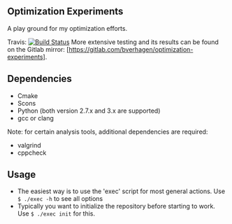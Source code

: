 Optimization Experiments
------------------------

A play ground for my optimization efforts.

Travis: [![Build Status](https://travis-ci.org/bverhagen/optimization-experiments.svg?branch=master)](https://travis-ci.org/bverhagen/optimization-experiments)
More extensive testing and its results can be found on the Gitlab mirror: [https://gitlab.com/bverhagen/optimization-experiments].

Dependencies
------------
- Cmake
- Scons
- Python (both version 2.7.x and 3.x are supported)
- gcc or clang

Note: for certain analysis tools, additional dependencies are required:
- valgrind 
- cppcheck

Usage
-----
- The easiest way is to use the 'exec' script for most general actions. Use
``` $ ./exec -h ```
to see all options
- Typically you want to initialize the repository before starting to work. Use
``` $ ./exec init ``` for this.
